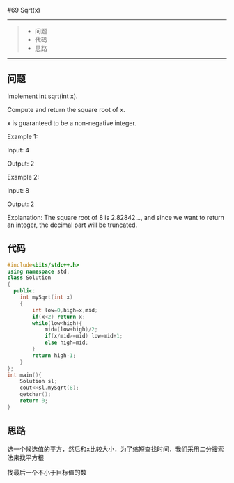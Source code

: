 #69 Sqrt(x)

---

> * 问题
> * 代码
> * 思路

---

## 问题

Implement int sqrt(int x).

Compute and return the square root of x.

x is guaranteed to be a non-negative integer.

Example 1:

Input: 4

Output: 2

Example 2:

Input: 8

Output: 2

Explanation: The square root of 8 is 2.82842..., and since we want to return an integer, the decimal part will be truncated.

## 代码

```c++
#include<bits/stdc++.h>
using namespace std;
class Solution
{
  public:
    int mySqrt(int x)
    {
        int low=0,high=x,mid;
        if(x<2) return x;
        while(low<high){
            mid=(low+high)/2;
            if(x/mid>=mid) low=mid+1;
            else high=mid;
        }
        return high-1;
    }
};
int main(){
    Solution sl;
    cout<<sl.mySqrt(8);
    getchar();
    return 0;
}
```

## 思路 

选一个候选值的平方，然后和x比较大小，为了缩短查找时间，我们采用二分搜索法来找平方根

找最后一个不小于目标值的数